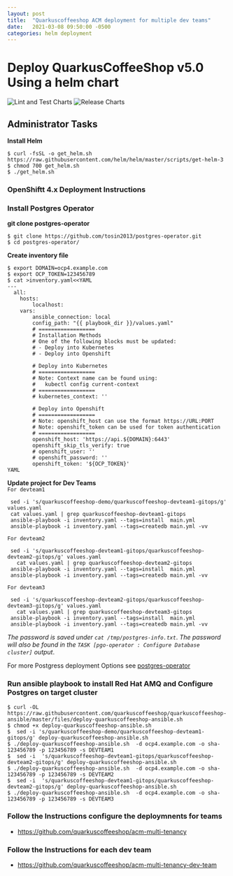 ```yaml
---
layout: post
title:  "Quarkuscoffeeshop ACM deployment for multiple dev teams"
date:   2021-03-08 09:50:00 -0500
categories: helm deployment
---
```


# Deploy QuarkusCoffeeShop v5.0 Using a helm chart
![Lint and Test Charts](https://github.com/quarkuscoffeeshop/quarkuscoffeeshop-helm/workflows/Lint%20and%20Test%20Charts/badge.svg)
![Release Charts](https://github.com/quarkuscoffeeshop/quarkuscoffeeshop-helm/workflows/Release%20Charts/badge.svg)


## Administrator Tasks 
    
**Install Helm**

```
$ curl -fsSL -o get_helm.sh https://raw.githubusercontent.com/helm/helm/master/scripts/get-helm-3
$ chmod 700 get_helm.sh
$ ./get_helm.sh
```

### OpenShiftt 4.x  Deployment Instructions 


### Install Postgres Operator

**git clone postgres-operator**
```
$ git clone https://github.com/tosin2013/postgres-operator.git
$ cd postgres-operator/
```

**Create inventory file**
```
$ export DOMAIN=ocp4.example.com
$ export OCP_TOKEN=123456789
$ cat >inventory.yaml<<YAML
---
  all:
    hosts:
        localhost:
    vars:
        ansible_connection: local
        config_path: "{{ playbook_dir }}/values.yaml"
        # ==================
        # Installation Methods
        # One of the following blocks must be updated:
        # - Deploy into Kubernetes
        # - Deploy into Openshift

        # Deploy into Kubernetes
        # ==================
        # Note: Context name can be found using:
        #   kubectl config current-context
        # ==================
        # kubernetes_context: ''

        # Deploy into Openshift
        # ==================
        # Note: openshift_host can use the format https://URL:PORT
        # Note: openshift_token can be used for token authentication
        # ==================
        openshift_host: 'https://api.${DOMAIN}:6443'
        openshift_skip_tls_verify: true
        # openshift_user: ''
        # openshift_password: ''
        openshift_token: '${OCP_TOKEN}'
YAML
```

**Update project for Dev Teams**  
`For devteam1`
```
 sed -i 's/quarkuscoffeeshop-demo/quarkuscoffeeshop-devteam1-gitops/g' values.yaml
 cat values.yaml | grep quarkuscoffeeshop-devteam1-gitops
 ansible-playbook -i inventory.yaml --tags=install  main.yml
 ansible-playbook -i inventory.yaml --tags=createdb main.yml -vv
```

`For devteam2`
```
 sed -i 's/quarkuscoffeeshop-devteam1-gitops/quarkuscoffeeshop-devteam2-gitops/g' values.yaml
   cat values.yaml | grep quarkuscoffeeshop-devteam2-gitops
 ansible-playbook -i inventory.yaml --tags=install  main.yml
 ansible-playbook -i inventory.yaml --tags=createdb main.yml -vv
```

`For devteam3`
```
 sed -i 's/quarkuscoffeeshop-devteam2-gitops/quarkuscoffeeshop-devteam3-gitops/g' values.yaml
   cat values.yaml | grep quarkuscoffeeshop-devteam3-gitops
 ansible-playbook -i inventory.yaml --tags=install  main.yml
 ansible-playbook -i inventory.yaml --tags=createdb main.yml -vv
```

*The password is saved under `cat /tmp/postgres-info.txt`*. 
*The password will also be found in the `TASK [pgo-operator : Configure Database cluster]` output*. 

For more Postgress deployment Options see [postgres-operator](https://github.com/tosin2013/postgres-operator)


### Run ansible playbook to install Red Hat AMQ and Configure Postgres on target cluster
```
$ curl -OL https://raw.githubusercontent.com/quarkuscoffeeshop/quarkuscoffeeshop-ansible/master/files/deploy-quarkuscoffeeshop-ansible.sh
$ chmod +x deploy-quarkuscoffeeshop-ansible.sh
$  sed -i 's/quarkuscoffeeshop-demo/quarkuscoffeeshop-devteam1-gitops/g' deploy-quarkuscoffeeshop-ansible.sh
$ ./deploy-quarkuscoffeeshop-ansible.sh  -d ocp4.example.com -o sha-123456789 -p 123456789 -s DEVTEAM1
$  sed -i  's/quarkuscoffeeshop-devteam1-gitops/quarkuscoffeeshop-devteam2-gitops/g' deploy-quarkuscoffeeshop-ansible.sh
$ ./deploy-quarkuscoffeeshop-ansible.sh  -d ocp4.example.com -o sha-123456789 -p 123456789 -s DEVTEAM2
$  sed -i  's/quarkuscoffeeshop-devteam1-gitops/quarkuscoffeeshop-devteam2-gitops/g' deploy-quarkuscoffeeshop-ansible.sh
$ ./deploy-quarkuscoffeeshop-ansible.sh  -d ocp4.example.com -o sha-123456789 -p 123456789 -s DEVTEAM3
```

### Follow the Instructions configure the deploymnents for teams
* https://github.com/quarkuscoffeeshop/acm-multi-tenancy

### Follow the Instructions for each dev team
* https://github.com/quarkuscoffeeshop/acm-multi-tenancy-dev-team
